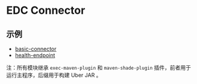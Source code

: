 # EDC Connector

## 示例

* [basic-connector](basic-connector/README.md)
* [health-endpoint](health-endpoint/README.md)

注：所有模块继承 `exec-maven-plugin` 和 `maven-shade-plugin` 插件，前者用于运行主程序，后缀用于构建 Uber JAR 。

